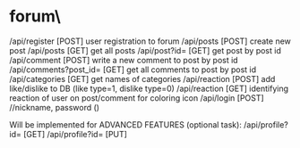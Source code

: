# forum\

/api/register [POST] user registration to forum
/api/posts [POST] create new post
/api/posts [GET] get all posts
/api/post?id= [GET] get post by post id
/api/comment [POST] write a new comment to post by post id
/api/comments?post_id= [GET] get all comments to post by post id
/api/categories [GET] get names of categories
/api/reaction [POST] add like/dislike to DB (like type=1, dislike type=0)
/api/reaction [GET] identifying reaction of user on post/comment for coloring icon
/api/login [POST] //nickname, password ()


Will be implemented for ADVANCED FEATURES (optional task):
/api/profile?id= [GET]
/api/profile?id= [PUT]
